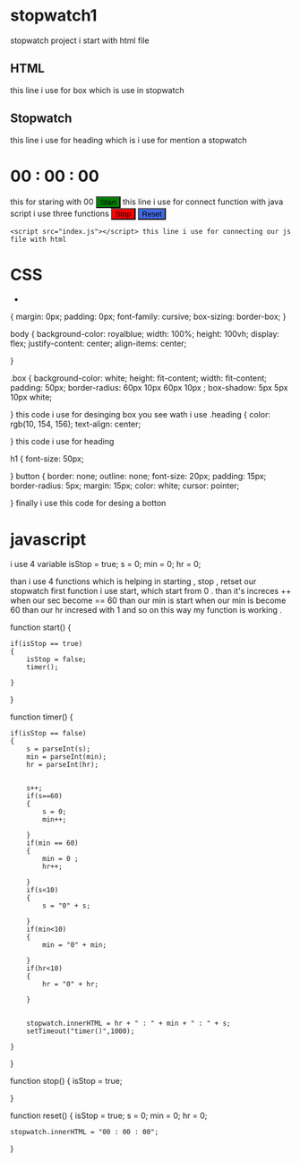 # stopwatch1
stopwatch project
i start with html file 

## HTML

<body>
    <div class="box"> this line i use for box which is use in stopwatch
        <h2 class="heading"> Stopwatch</h2> this line i use for heading which is i use for mention a stopwatch
        <h1 id="stopwatch">00 : 00 : 00</h1> this for staring with 00
        <button onclick="start()" style="background-color: green;">Start</button> this line i use for connect function with java script i use three functions
        <button onclick="stop()" style="background-color: red;">Stop</button>
        <button onclick="reset()" style="background-color: royalblue;">Reset</button>
    </div>



    <script src="index.js"></script> this line i use for connecting our js file with html
    
</body>
</html>

# CSS
*
{
    margin: 0px;
    padding: 0px;
    font-family: cursive;
    box-sizing: border-box;
} 

body
{
    background-color: royalblue;
    width: 100%;
    height: 100vh;
    display: flex;
    justify-content: center;
    align-items: center;


}

.box
{
    background-color: white;
    height: fit-content;
    width: fit-content;
    padding: 50px;
    border-radius: 60px 10px 60px 10px ;
    box-shadow: 5px 5px 10px white;


} this code i use for desinging box you see wath i use 
.heading
{
    color: rgb(10, 154, 156);
    text-align: center;


} this code i use for heading 

h1
{
    font-size: 50px;

}
button
{
    border: none;
    outline: none;
    font-size: 20px;
    padding: 15px;
    border-radius: 5px;
    margin: 15px;
    color: white;
    cursor: pointer;

} finally i use this  code for desing a botton 

# javascript 
i use 4 variable 
isStop = true;
s = 0;
min = 0;
 hr = 0;
 
 than i use 4 functions which is helping in starting , stop , retset our stopwatch
 first function i use start, which start from 0 . than it's increces ++ when our sec become == 60 than our min is start when our min is become 60 than our hr incresed with 1 and so on this way my function is working .


function start()
{
    
    if(isStop == true)
    {
        isStop = false;
        timer();

    }
}


function timer()
{
    
    if(isStop == false)
    {
        s = parseInt(s);
        min = parseInt(min);
        hr = parseInt(hr);


        s++;
        if(s==60)
        {
            s = 0;
            min++;

        }
        if(min == 60)
        {
            min = 0 ;
            hr++;

        }
        if(s<10)
        {
            s = "0" + s;

        }
        if(min<10)
        {
            min = "0" + min;

        }
        if(hr<10)
        {
            hr = "0" + hr;

        }
        

        stopwatch.innerHTML = hr + " : " + min + " : " + s;
        setTimeout("timer()",1000);

    }
}

function stop()
{
    isStop = true;

}

function reset()
{
    isStop = true;
    s = 0;
    min = 0;
    hr = 0;

    stopwatch.innerHTML = "00 : 00 : 00";
}
